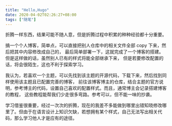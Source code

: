 ```yaml
---
title: "Hello,Hugo"
date: 2020-04-02T02:26:27+08:00
tags: ["随笔"]
---
```


折腾一样东西，结果可能不随人意，但是折腾过程中积累的种种经验都十分重要。

搞一个个人博客，简单点，可以直接把别人仓库中的相关文件全部 copy 下来，然后把其中内容修改成自己的，
最后简单部署一下，这就完成了一个博客的搭建。但是这样做的话，虽然别人已有的样式将能全部继承下来，
但是若要修改配置的话，将会很陌生，这也不利于探索学习。

我认为，若喜欢一个主题，可以先找到该主题的开源代码，下载下来，然后找到同样使用该主题且已配置完善的博客，
前往该博客博主的仓库，结合主题的官方说明，参考博主的代码，设置自己喜欢的配置样式。而且，通常博主会记录搭建博客的教程，
这些教程能帮我们少走很多弯路。参考可以，但不能一味的抄袭。

学习借鉴很重要，经过一次次的折腾，现在的我差不多能做到哪里出错知晓修改哪里了。但由于在语言设计上知识欠缺，若想拥有某个样式，自己无法写出相关代码，那么学习他人才是应有的途径。

